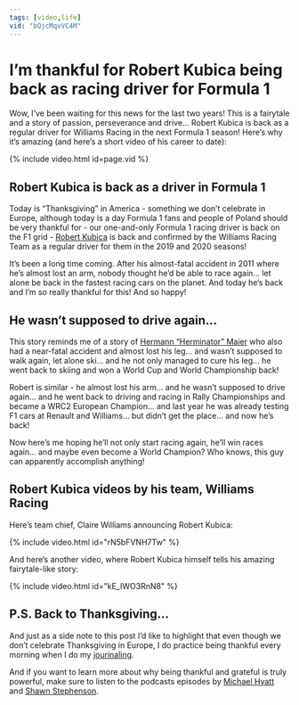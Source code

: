 ```yaml
---
tags: [video,life]
vid: "bQjcMqvVC4M"
---
```


# I’m thankful for Robert Kubica being back as racing driver for Formula 1

Wow, I’ve been waiting for this news for the last two years! This is a fairytale and a story of passion, perseverance and drive... Robert Kubica is back as a regular driver for Williams Racing in the next Formula 1 season! Here’s why it’s amazing (and here’s a short video of his career to date):

{% include video.html id=page.vid %}

<!--More-->

## Robert Kubica is back as a driver in Formula 1

Today is “Thanksgiving” in America - something we don’t celebrate in Europe, although today is a day Formula 1 fans and people of Poland should be very thankful for - our one-and-only Formula 1 racing driver is back on the F1 grid - [Robert Kubica](https://en.m.wikipedia.org/wiki/Robert_Kubica) is back and confirmed by the Williams Racing Team as a regular driver for them in the 2019 and 2020 seasons!

It’s been a long time coming. After his almost-fatal accident in 2011 where he’s almost lost an arm, nobody thought he’d be able to race again... let alone be back in the fastest racing cars on the planet. And today he’s back and I’m so really thankful for this! And so happy!

## He wasn’t supposed to drive again...

This story reminds me of a story of [Hermann “Herminator” Maier](https://en.m.wikipedia.org/wiki/Hermann_Maier) who also had a near-fatal accident and almost lost his leg... and wasn’t supposed to walk again, let alone ski... and he not only managed to cure his leg... he went back to skiing and won a World Cup and World Championship back!

Robert is similar - he almost lost his arm... and he wasn’t supposed to drive again... and he went back to driving and racing in Rally Championships and became a WRC2 European Champion... and last year he was already testing F1 cars at Renault and Williams... but didn’t get the place... and now he’s back!

Now here’s me hoping he’ll not only start racing again, he’ll win races again... and maybe even become a World Champion? Who knows, this guy can apparently accomplish anything!

## Robert Kubica videos by his team, Williams Racing

Here’s team chief, Claire Williams announcing Robert Kubica:

{% include video.html id="rN5bFVNH7Tw" %}

And here’s another video, where Robert Kubica himself tells his amazing fairytale-like story:

{% include video.html id="kE_IWO3RnN8" %}

## P.S. Back to Thanksgiving...

And just as a side note to this post I’d like to highlight that even though we don’t celebrate Thanksgiving in Europe, I do practice being thankful every morning when I do my [jourinaling](https://sliwinski.com/journal).

And if you want to learn more about why being thankful and grateful is truly powerful, make sure to listen to the podcasts episodes by [Michael Hyatt](https://michaelhyatt.com/podcast-gratitude-advantage/) and [Shawn Stephenson](https://themodelhealthshow.com/science-of-gratitude/).


[n]: https://nozbe.com/?a=mike
[p]: /podcast